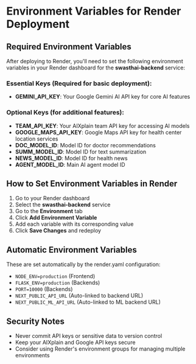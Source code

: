 # Environment Variables for Render Deployment

## Required Environment Variables

After deploying to Render, you'll need to set the following environment variables in your Render dashboard for the **swasthai-backend** service:

### Essential Keys (Required for basic deployment):
- **GEMINI_API_KEY**: Your Google Gemini AI API key for core AI features

### Optional Keys (for additional features):
- **TEAM_API_KEY**: Your AIXplain team API key for accessing AI models
- **GOOGLE_MAPS_API_KEY**: Google Maps API key for health center location services
- **DOC_MODEL_ID**: Model ID for doctor recommendations 
- **SUMM_MODEL_ID**: Model ID for text summarization
- **NEWS_MODEL_ID**: Model ID for health news
- **AGENT_MODEL_ID**: Main AI agent model ID

## How to Set Environment Variables in Render

1. Go to your Render dashboard
2. Select the **swasthai-backend** service
3. Go to the **Environment** tab
4. Click **Add Environment Variable**
5. Add each variable with its corresponding value
6. Click **Save Changes** and redeploy

## Automatic Environment Variables

These are set automatically by the render.yaml configuration:
- `NODE_ENV=production` (Frontend)
- `FLASK_ENV=production` (Backends)
- `PORT=10000` (Backends)
- `NEXT_PUBLIC_API_URL` (Auto-linked to backend URL)
- `NEXT_PUBLIC_ML_API_URL` (Auto-linked to ML backend URL)

## Security Notes

- Never commit API keys or sensitive data to version control
- Keep your AIXplain and Google API keys secure
- Consider using Render's environment groups for managing multiple environments
